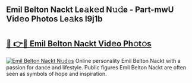 ## Emil Belton Nackt Le𝚊k𝚎d N𝚞𝚍e - Part-mwU Vid𝚎o Photos Le𝚊ks l9j1b

# <h2><a href="http://fb7vu0.evod.top/?m=Emil+Belton+Nackt">🔗 👉🔴 Emil Belton Nackt Vid𝚎o Ph𝚘t𝚘s</a></h2>

[![Emil Belton Nackt N𝚞d𝚎s](https://i.imgur.com/8V9OHl7.gif)](http://fb7vu0.evod.top/?m=Emil+Belton+Nackt)
Online personality Emil Belton Nackt with a passion for dance and lifestyle. Public figures Emil Belton Nackt are often seen as symbols of hope and inspiration. 
